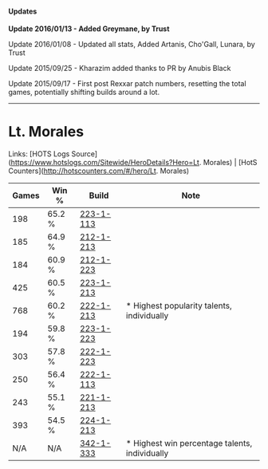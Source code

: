 #### Updates
**Update 2016/01/13 - Added Greymane, by Trust**

Update 2016/01/08 - Updated all stats, Added Artanis, Cho'Gall, Lunara, by Trust

Update 2015/09/25 - Kharazim added thanks to PR by Anubis Black

Update 2015/09/17 - First post Rexxar patch numbers, resetting the total games, potentially shifting builds around a lot.

***

# Lt. Morales

Links: [HOTS Logs Source](https://www.hotslogs.com/Sitewide/HeroDetails?Hero=Lt. Morales) | [HotS Counters](http://hotscounters.com/#/hero/Lt. Morales)

Games  | Win %  | Build     | Note
-----  | -----  | -----     | ----
198    | 65.2 % | [223-1-113](http://www.heroesfire.com/hots/talent-calculator/lt-morales#kg79) | 
185    | 64.9 % | [212-1-213](http://www.heroesfire.com/hots/talent-calculator/lt-morales#kFHz) | 
184    | 60.9 % | [212-1-223](http://www.heroesfire.com/hots/talent-calculator/lt-morales#kFI7) | 
425    | 60.5 % | [223-1-213](http://www.heroesfire.com/hots/talent-calculator/lt-morales#kg8j) | 
768    | 60.2 % | [222-1-213](http://www.heroesfire.com/hots/talent-calculator/lt-morales#kdiT) | * Highest popularity talents, individually
194    | 59.8 % | [223-1-223](http://www.heroesfire.com/hots/talent-calculator/lt-morales#kg8t) | 
303    | 57.8 % | [222-1-223](http://www.heroesfire.com/hots/talent-calculator/lt-morales#kdid) | 
250    | 56.4 % | [222-1-113](http://www.heroesfire.com/hots/talent-calculator/lt-morales#kdgv) | 
243    | 55.1 % | [221-1-213](http://www.heroesfire.com/hots/talent-calculator/lt-morales#kbGD) | 
393    | 54.5 % | [224-1-213](http://www.heroesfire.com/hots/talent-calculator/lt-morales#kiaz) | 
N/A    | N/A    | [342-1-333](http://www.heroesfire.com/hots/talent-calculator/lt-morales#pCiL) | * Highest win percentage talents, individually

